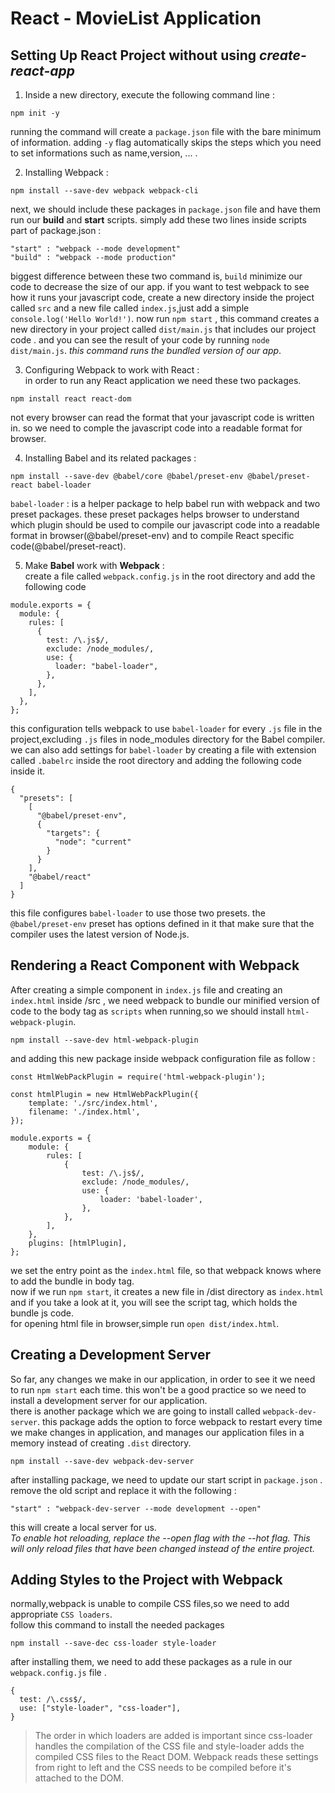 # React - MovieList Application

## **Setting Up React Project without using** _create-react-app_

1. Inside a new directory, execute the following command line :

```
npm init -y
```

running the command will create a `package.json` file with the bare minimum of information. adding `-y` flag automatically skips the steps which you need to set informations such as name,version, ... .

2. Installing Webpack :

```
npm install --save-dev webpack webpack-cli
```

next, we should include these packages in `package.json` file and have them run our **build** and **start** scripts.
simply add these two lines inside scripts part of package.json :

```
"start" : "webpack --mode development"
"build" : "webpack --mode production"
```

biggest difference between these two command is, `build` minimize our code to decrease the size of our app.
if you want to test webpack to see how it runs your javascript code, create a new directory inside the project called `src` and a new file called `index.js`,just add a simple `console.log('Hello World!')`.
now run `npm start` , this command creates a new directory in your project called `dist/main.js` that includes our project code .
and you can see the result of your code by running `node dist/main.js`.
_this command runs the bundled version of our app_.

3. Configuring Webpack to work with React :<br>
   in order to run any React application we need these two packages.

```
npm install react react-dom
```

not every browser can read the format that your javascript code is written in. so we need to comple the javascript code into a readable format for browser.

4. Installing Babel and its related packages :

```
npm install --save-dev @babel/core @babel/preset-env @babel/preset-react babel-loader
```

`babel-loader` : is a helper package to help babel run with webpack and two preset packages.
these preset packages helps browser to understand which plugin should be used to compile our javascript code into a readable format in browser(@babel/preset-env) and to compile React specific code(@babel/preset-react).

5. Make **Babel** work with **Webpack** :<br>
   create a file called `webpack.config.js` in the root directory and add the following code

```
module.exports = {
  module: {
    rules: [
      {
        test: /\.js$/,
        exclude: /node_modules/,
        use: {
          loader: "babel-loader",
        },
      },
    ],
  },
};
```

this configuration tells webpack to use `babel-loader` for every `.js` file in the project,excluding `.js` files in node_modules directory for the Babel compiler.<br>
we can also add settings for `babel-loader` by creating a file with extension called `.babelrc` inside the root directory and adding the following code inside it.

```
{
  "presets": [
    [
      "@babel/preset-env",
      {
        "targets": {
          "node": "current"
        }
      }
    ],
    "@babel/react"
  ]
}
```

this file configures `babel-loader` to use those two presets.
the `@babel/preset-env` preset has options defined in it that make sure that the compiler uses the latest version of Node.js.

## Rendering a React Component with Webpack

After creating a simple component in `index.js` file and creating an `index.html` inside /src , we need webpack to bundle our minified version of code to the body tag as `scripts` when running,so we should install `html-webpack-plugin`.

```
npm install --save-dev html-webpack-plugin
```

and adding this new package inside webpack configuration file as follow :

```
const HtmlWebPackPlugin = require('html-webpack-plugin');

const htmlPlugin = new HtmlWebPackPlugin({
    template: './src/index.html',
    filename: './index.html',
});

module.exports = {
    module: {
        rules: [
            {
                test: /\.js$/,
                exclude: /node_modules/,
                use: {
                    loader: 'babel-loader',
                },
            },
        ],
    },
    plugins: [htmlPlugin],
};
```

we set the entry point as the `index.html` file, so that webpack knows where to add the bundle in body tag.<br>
now if we run `npm start`, it creates a new file in /dist directory as `index.html` and if you take a look at it, you will see the script tag, which holds the bundle js code.<br>
for opening html file in browser,simple run `open dist/index.html`.

## Creating a Development Server

So far, any changes we make in our application, in order to see it we need to run `npm start` each time. this won't be a good practice so we need to install a development server for our application.<br>
there is another package which we are going to install called `webpack-dev-server`. this package adds the option to force webpack to restart every time we make changes in application, and manages our application files in a memory instead of creating `.dist` directory.

```
npm install --save-dev webpack-dev-server
```

after installing package, we need to update our start script in `package.json` .
remove the old script and replace it with the following :<br>

```
"start" : "webpack-dev-server --mode development --open"
```

this will create a local server for us.<br>
_To enable hot reloading, replace the --open flag with the --hot flag. This will only reload files that have been changed instead of the entire project._

## Adding Styles to the Project with Webpack

normally,webpack is unable to compile CSS files,so we need to add appropriate `CSS loaders`.<br>
follow this command to install the needed packages

```
npm install --save-dec css-loader style-loader
```

after installing them, we need to add these packages as a rule in our `webpack.config.js` file .

```
{
  test: /\.css$/,
  use: ["style-loader", "css-loader"],
}
```

> The order in which loaders are added is important since css-loader handles the compilation of the CSS file and style-loader adds the compiled CSS files to the React DOM. Webpack reads these settings from right to left and the CSS needs to be compiled before it's attached to the DOM.

